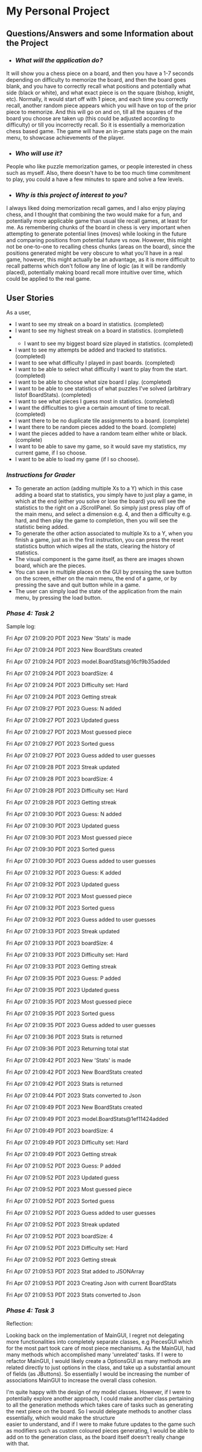 # My Personal Project



## **Questions/Answers and some Information about the Project** 
- ### ***What will the application do?***
It will show you a chess piece on a board, and then you have a 1-7 seconds depending on difficulty
to memorize the board, and then the board goes blank, and you have to correctly recall what positions and potentially 
what side (black or white), 
and what exact piece is on the square (bishop, knight, etc). Normally, it would start
off with 1 piece, and each time you correctly recall, another  random piece appears which you will have on top of the prior piece to 
memorize. And this will go on and on, till all the squares of the board you choose are taken up (this could be adjusted according to difficulty)
or till you incorrectly recall. 
So it is essentially a memorization chess based game. The game will have an in-game stats page on the main menu, 
to showcase achievements of the player. 

- ### ***Who will use it?***
People who like puzzle memorization games, or people interested in chess such as myself.
Also, there doesn't have to be too much time commitment to play, you could a have a few minutes to spare
and solve a few levels. 

- ### ***Why is this project of interest to you?***
I always liked doing memorization recall games, and I also enjoy playing chess, and I thought
that combining the two would make for a fun, and potentially more applicable game than usual tile recall games, at 
least for me. As remembering chunks of the board in chess is very important when attempting to generate potential lines
(moves) while looking in the future and comparing positions from potential future vs now. However, this might
not be one-to-one to recalling chess chunks (areas on the board), since the positions generated might
be very obscure to what you'll have in a real game, however, this might actually be an advantage, as it is 
more difficult to recall patterns which don't follow any line of logic (as it will be randomly placed), potentially
making board recall more intuitive over time, which could be applied to the real game.


## User Stories  
As a user,
- I want to see my streak on a board in statistics. (completed)
- I want to see my highest streak on a board in statistics. (completed)
- - I want to see my biggest board size played in statistics. (completed)
- I want to see my attempts be added and tracked to statistics. (completed)
- I want to see what difficulty I played in past boards. (completed)
- I want to be able to select what difficulty I want to play from the start. (completed) 
- I want to be able to choose what size board I play. (completed)
- I want to be able to see statistics of what puzzles I've solved (arbitrary listof BoardStats). (completed)
- I want to see what pieces I guess most in statistics. (completed)
- I want the difficulties to give a certain amount of time to recall. (completed)
- I want there to be no duplicate tile assignments to a board. (complete)
- I want there to be random pieces added to the board. (complete)
- I want the pieces added to have a random team either white or black. (complete)
- I want to be able to save my game, so it would save my statistics, my current game, if I so choose. 
- I want to be able to load my game (if I so choose).

### ***Instructions for Grader***
- To generate an action (adding multiple Xs to a Y) which in this case adding a board stat to statistics, you simply 
have to just play a game, in which at the end (either you solve or lose the board) you will see the statistics to the 
right on a JScrollPanel. So simply just press play off of the main menu, and select a dimension e.g. 4, and then a 
difficulty e.g. hard, and then play the game to completion, then you will see the statistic being added. 
- To generate the other action associated to multiple Xs to a Y, when you finish a game, just as in the first 
instruction, you can press the reset statistics button which wipes all the stats, clearing the history of statistics. 
- The visual component is the game itself, as there are images shown board, which are the pieces. 
- You can save in multiple places on the GUI by pressing the save button on the screen, either on the main menu, the end 
of a game, or by pressing the save and quit button while in a game. 
- The user can simply load the state of the application from the main menu, by pressing the load button. 

### ***Phase 4: Task 2*** 
Sample log:

Fri Apr 07 21:09:20 PDT 2023
New 'Stats' is made

Fri Apr 07 21:09:24 PDT 2023
New BoardStats created

Fri Apr 07 21:09:24 PDT 2023
model.BoardStats@16cf9b35added

Fri Apr 07 21:09:24 PDT 2023
boardSize: 4

Fri Apr 07 21:09:24 PDT 2023
Difficulty set: Hard

Fri Apr 07 21:09:24 PDT 2023
Getting streak

Fri Apr 07 21:09:27 PDT 2023
Guess: N added

Fri Apr 07 21:09:27 PDT 2023
Updated guess

Fri Apr 07 21:09:27 PDT 2023
Most guessed piece

Fri Apr 07 21:09:27 PDT 2023
Sorted guess

Fri Apr 07 21:09:27 PDT 2023
Guess added to user guesses

Fri Apr 07 21:09:28 PDT 2023
Streak updated

Fri Apr 07 21:09:28 PDT 2023
boardSize: 4

Fri Apr 07 21:09:28 PDT 2023
Difficulty set: Hard

Fri Apr 07 21:09:28 PDT 2023
Getting streak

Fri Apr 07 21:09:30 PDT 2023
Guess: N added

Fri Apr 07 21:09:30 PDT 2023
Updated guess

Fri Apr 07 21:09:30 PDT 2023
Most guessed piece

Fri Apr 07 21:09:30 PDT 2023
Sorted guess

Fri Apr 07 21:09:30 PDT 2023
Guess added to user guesses

Fri Apr 07 21:09:32 PDT 2023
Guess: K added

Fri Apr 07 21:09:32 PDT 2023
Updated guess

Fri Apr 07 21:09:32 PDT 2023
Most guessed piece

Fri Apr 07 21:09:32 PDT 2023
Sorted guess

Fri Apr 07 21:09:32 PDT 2023
Guess added to user guesses

Fri Apr 07 21:09:33 PDT 2023
Streak updated

Fri Apr 07 21:09:33 PDT 2023
boardSize: 4

Fri Apr 07 21:09:33 PDT 2023
Difficulty set: Hard

Fri Apr 07 21:09:33 PDT 2023
Getting streak

Fri Apr 07 21:09:35 PDT 2023
Guess: P added

Fri Apr 07 21:09:35 PDT 2023
Updated guess

Fri Apr 07 21:09:35 PDT 2023
Most guessed piece

Fri Apr 07 21:09:35 PDT 2023
Sorted guess

Fri Apr 07 21:09:35 PDT 2023
Guess added to user guesses

Fri Apr 07 21:09:36 PDT 2023
Stats is returned

Fri Apr 07 21:09:36 PDT 2023
Returning total stat

Fri Apr 07 21:09:42 PDT 2023
New 'Stats' is made

Fri Apr 07 21:09:42 PDT 2023
New BoardStats created

Fri Apr 07 21:09:42 PDT 2023
Stats is returned

Fri Apr 07 21:09:44 PDT 2023
Stats converted to Json

Fri Apr 07 21:09:49 PDT 2023
New BoardStats created

Fri Apr 07 21:09:49 PDT 2023
model.BoardStats@1ef11424added

Fri Apr 07 21:09:49 PDT 2023
boardSize: 4

Fri Apr 07 21:09:49 PDT 2023
Difficulty set: Hard

Fri Apr 07 21:09:49 PDT 2023
Getting streak

Fri Apr 07 21:09:52 PDT 2023
Guess: P added

Fri Apr 07 21:09:52 PDT 2023
Updated guess

Fri Apr 07 21:09:52 PDT 2023
Most guessed piece

Fri Apr 07 21:09:52 PDT 2023
Sorted guess

Fri Apr 07 21:09:52 PDT 2023
Guess added to user guesses

Fri Apr 07 21:09:52 PDT 2023
Streak updated

Fri Apr 07 21:09:52 PDT 2023
boardSize: 4

Fri Apr 07 21:09:52 PDT 2023
Difficulty set: Hard

Fri Apr 07 21:09:52 PDT 2023
Getting streak

Fri Apr 07 21:09:53 PDT 2023
Stat added to JSONArray

Fri Apr 07 21:09:53 PDT 2023
Creating Json with current BoardStats

Fri Apr 07 21:09:53 PDT 2023
Stats converted to Json

### ***Phase 4: Task 3***
Reflection: 

Looking back on the implementation of MainGUI, I regret not delegating more functionalities into completely separate
classes, e.g PiecesGUI which for the most part took care of most piece mechanisms. As the MainGUI, 
had many methods which accomplished many 'unrelated' tasks. If I were to refactor MainGUI, I would likely 
create a OptionsGUI as many methods are related directly to just options in the class, and take up a substantial amount 
of fields (as JButtons). So essentially I would be increasing the number of associations MainGUI to increase the overall 
class cohesion. 

I'm quite happy with the design of my model classes. However, if I were to potentially explore another approach, I could
make another class pertaining to all the generation methods which takes care of tasks such as generating the next piece 
on the board. So I would delegate methods to another class essentially, which would make the structure  
easier to understand, and if I were to make future updates to the game such as modifiers such as custom coloured pieces generating, 
I would be able to add on to the generation class, as the board itself doesn't really change with that. 

